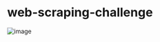 # web-scraping-challenge

![image](https://user-images.githubusercontent.com/75258480/118371943-87782880-b5e1-11eb-99c9-496af8c55820.png)



